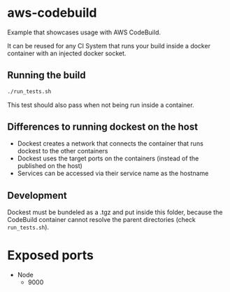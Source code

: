 # aws-codebuild

Example that showcases usage with AWS CodeBuild.

It can be reused for any CI System that runs your build inside a docker container with an injected docker socket.

## Running the build

```bash
./run_tests.sh
```

This test should also pass when not being run inside a container.

## Differences to running dockest on the host

- Dockest creates a network that connects the container that runs dockest to the other containers
- Dockest uses the target ports on the containers (instead of the published on the host)
- Services can be accessed via their service name as the hostname

## Development

Dockest must be bundeled as a .tgz and put inside this folder, because the CodeBuild container cannot resolve the parent directories (check `run_tests.sh`).

# Exposed ports

- Node
  - 9000
